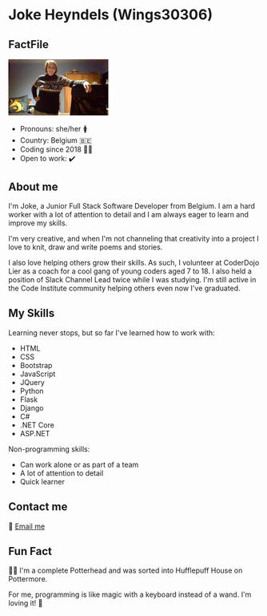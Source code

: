 # Joke Heyndels (Wings30306)

## FactFile
<img src="coverphoto.jpg" width="200" alt="Jo posing in her home office"/>

- Pronouns: she/her 🚺
- Country: Belgium 🇧🇪
- Coding since 2018 👩‍💻
- Open to work: ✔️

## About me
I'm Joke, a Junior Full Stack Software Developer from Belgium. I am a hard worker with a lot of attention to detail and I am always eager to learn and improve my skills.

I'm very creative, and when I'm not channeling that creativity into a project I love to knit, draw and write poems and stories.

I also love helping others grow their skills. As such, I volunteer at CoderDojo Lier as a coach for a cool gang of young coders aged 7 to 18. I also held a position of Slack Channel Lead twice while I was studying. I'm still active in the Code Institute community helping others even now I've graduated.

## My Skills
Learning never stops, but so far I've learned how to work with:
- HTML
- CSS
- Bootstrap
- JavaScript
- JQuery
- Python
- Flask
- Django
- C#
- .NET Core
- ASP.&#8203;NET

Non-programming skills:
- Can work alone or as part of a team
- A lot of attention to detail
- Quick learner

## Contact me
📧 [Email me](mailto:jo_hannah@outlook.com)

## Fun Fact
🧙‍♀️ I'm a complete Potterhead and was sorted into Hufflepuff House on Pottermore.

For me, programming is like magic with a keyboard instead of a wand. I'm loving it! 🤩

<!--
**Wings30306/Wings30306** is a ✨ _special_ ✨ repository because its `README.md` (this file) appears on your GitHub profile.

Here are some ideas to get you started:

- 🔭 I’m currently working on ...
- 🌱 I’m currently learning ...
- 👯 I’m looking to collaborate on ...
- 🤔 I’m looking for help with ...
- 💬 Ask me about ...
- 📫 How to reach me: ...
- 😄 Pronouns: ...
- ⚡ Fun fact: ...
-->
